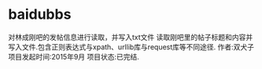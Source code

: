 # baidubbs
对林成刚吧的发帖信息进行读取，并写入txt文件
读取刚吧里的帖子标题和内容并写入文件.包含正则表达式与xpath、urllib库与request库等不同途径.
作者:双犬子
项目发起时间:2015年9月
项目状态:已完结.
